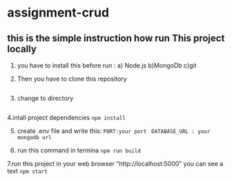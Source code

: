 # assignment-crud
## this is the simple instruction how run This project locally

1. you have to install this before run :
    a) Node.js
    b)MongoDb
    c)git

2. Then you have to clone this repository
    ```git clone https://github.com/RahulPaul12/assignment-crud.git 
    ```
3. change to  directory
    ```cd assignment-crud
    ```
    
4.intall project dependencies
    ```npm install
    ```
    
5. create .env file and write this:
    ```PORT:your port```
   ``` DATABASE_URL : your mongodb url```
    
6. run this command in termina
    ```npm run build```
    
7.run this project in your web browser "http://localhost:5000" you can see a text
     ```npm start
     ```
